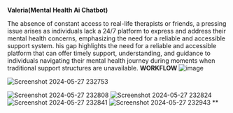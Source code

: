 **Valeria(Mental Health Ai Chatbot)**

The absence of constant access to real-life therapists or friends, a pressing issue arises as individuals lack a 24/7 platform to express and address their mental health concerns, emphasizing the need for a reliable and accessible support system.
his gap highlights the need for a reliable and accessible platform that can offer timely support, understanding, and guidance to individuals navigating their mental health journey during moments when traditional support structures are unavailable.
**WORKFLOW**
![image](https://github.com/ayussh203/Valeria/assets/131508811/0e4a6a57-e991-45cd-9a2f-19b2d4b23cf9)

![Screenshot 2024-05-27 232753](https://github.com/ayussh203/Valeria/assets/131508811/bf95a35d-74a3-406f-99e0-ad13943d04ad)

![Screenshot 2024-05-27 232808](https://github.com/ayussh203/Valeria/assets/131508811/35c4ea3b-84dc-4066-a24b-f69a289af213)
![Screenshot 2024-05-27 232824](https://github.com/ayussh203/Valeria/assets/131508811/2e5349f2-db6b-4e34-a023-f9ec79f83c36)
![Screenshot 2024-05-27 232841](https://github.com/ayussh203/Valeria/assets/131508811/60f758b9-fe90-4409-9433-69bf0873ff1a)
![Screenshot 2024-05-27 232943](https://github.com/ayussh203/Valeria/assets/131508811/ef51d7ac-6e9a-4ca8-8060-f2189a8f97de)
**
